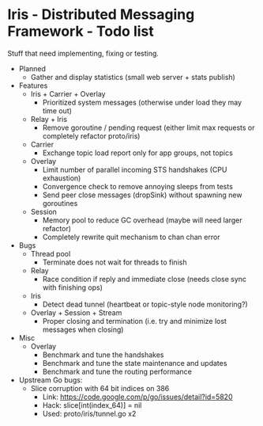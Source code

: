   Iris - Distributed Messaging Framework - Todo list
======================================================

Stuff that need implementing, fixing or testing.

- Planned
    - Gather and display statistics (small web server + stats publish)
- Features
    - Iris + Carrier + Overlay
        - Prioritized system messages (otherwise under load they may time out)
    - Relay + Iris
        - Remove goroutine / pending request (either limit max requests or completely refactor proto/iris)
    - Carrier
        - Exchange topic load report only for app groups, not topics
    - Overlay
        - Limit number of parallel incoming STS handshakes (CPU exhaustion)
        - Convergence check to remove annoying sleeps from tests
        - Send peer close messages (dropSink) without spawning new goroutines
    - Session
        - Memory pool to reduce GC overhead (maybe will need larger refactor)
        - Completely rewrite quit mechanism to chan chan error
- Bugs
    - Thread pool
        - Terminate does not wait for threads to finish
    - Relay
        - Race condition if reply and immediate close (needs close sync with finishing ops)
    - Iris
        - Detect dead tunnel (heartbeat or topic-style node monitoring?)
    - Overlay + Session + Stream
        - Proper closing and termination (i.e. try and minimize lost messages when closing)
- Misc
    - Overlay
        - Benchmark and tune the handshakes
        - Benchmark and tune the state maintenance and updates
        - Benchmark and tune the routing performance
- Upstream Go bugs:
    - Slice corruption with 64 bit indices on 386
        - Link: https://code.google.com/p/go/issues/detail?id=5820
        - Hack: slice[int(index_64)] = nil
        - Used: proto/iris/tunnel.go x2
